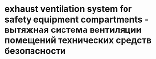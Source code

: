 # exhaust ventilation system for safety equipment compartments - вытяжная система вентиляции помещений технических средств безопасности
